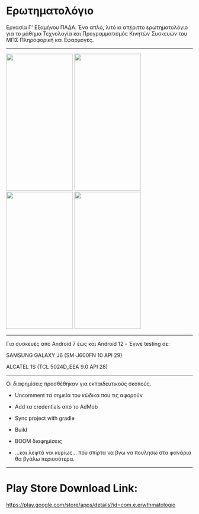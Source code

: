 # Ερωτηματολόγιο

Εργασία Γ' Εξαμήνου ΠΑΔΑ. Ένα απλό, λιτό κι απέριττο ερωτηματολόγιο για το μάθημα Τεχνολογία και Προγραμματισμός Κινητών Συσκευών του ΜΠΣ Πληροφορική και Εφαρμογές.

---------------------------------------------------------------------

<img src="https://i.imgur.com/WqmUbs2.jpg" width="180" height="370"> <img src="https://i.imgur.com/Ms77XMf.jpg" width="180" height="370"> <img src="https://i.imgur.com/Qlwim7U.jpg" width="180" height="370"> <img src="https://i.imgur.com/jgMtvzY.jpg" width="180" height="370"> 

---------------------------------------------------------------------

Για συσκευές από Android 7 έως και Android 12 - Έγινε testing σε:

SAMSUNG GALAXY J6 (SM-J600FN 10 API 29)

ALCATEL 1S (TCL 5024D_EEA 9.0 API 28)

---------------------------------------------------------------------

Οι διαφημίσεις προσθέθηκαν για εκπαιδευτικούς σκοπούς.

- Uncomment τα σημεία του κώδικα που τις αφορούν 

- Add τα credentials από το AdMob

- Sync project with gradle

- Build

- BOOM διαφημίσεις

- ...και λεφτά ναι κυρίως... που σπίρτα να βγω να πουλήσω στα φανάρια θα βγάλω περισσότερα.

---------------------------------------------------------------------

# Play Store Download Link:

https://play.google.com/store/apps/details?id=com.e.erwthmatologio
